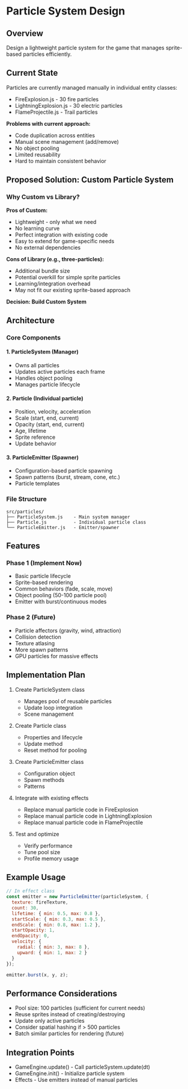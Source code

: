 # Particle System Design

## Overview
Design a lightweight particle system for the game that manages sprite-based particles efficiently.

## Current State
Particles are currently managed manually in individual entity classes:
- FireExplosion.js - 30 fire particles
- LightningExplosion.js - 30 electric particles
- FlameProjectile.js - Trail particles

**Problems with current approach:**
- Code duplication across entities
- Manual scene management (add/remove)
- No object pooling
- Limited reusability
- Hard to maintain consistent behavior

## Proposed Solution: Custom Particle System

### Why Custom vs Library?
**Pros of Custom:**
- Lightweight - only what we need
- No learning curve
- Perfect integration with existing code
- Easy to extend for game-specific needs
- No external dependencies

**Cons of Library (e.g., three-particles):**
- Additional bundle size
- Potential overkill for simple sprite particles
- Learning/integration overhead
- May not fit our existing sprite-based approach

**Decision: Build Custom System**

## Architecture

### Core Components

#### 1. ParticleSystem (Manager)
- Owns all particles
- Updates active particles each frame
- Handles object pooling
- Manages particle lifecycle

#### 2. Particle (Individual particle)
- Position, velocity, acceleration
- Scale (start, end, current)
- Opacity (start, end, current)
- Age, lifetime
- Sprite reference
- Update behavior

#### 3. ParticleEmitter (Spawner)
- Configuration-based particle spawning
- Spawn patterns (burst, stream, cone, etc.)
- Particle templates

### File Structure
```
src/particles/
├── ParticleSystem.js    - Main system manager
├── Particle.js          - Individual particle class
└── ParticleEmitter.js   - Emitter/spawner
```

## Features

### Phase 1 (Implement Now)
- Basic particle lifecycle
- Sprite-based rendering
- Common behaviors (fade, scale, move)
- Object pooling (50-100 particle pool)
- Emitter with burst/continuous modes

### Phase 2 (Future)
- Particle affectors (gravity, wind, attraction)
- Collision detection
- Texture atlasing
- More spawn patterns
- GPU particles for massive effects

## Implementation Plan

1. Create ParticleSystem class
   - Manages pool of reusable particles
   - Update loop integration
   - Scene management

2. Create Particle class
   - Properties and lifecycle
   - Update method
   - Reset method for pooling

3. Create ParticleEmitter class
   - Configuration object
   - Spawn methods
   - Patterns

4. Integrate with existing effects
   - Replace manual particle code in FireExplosion
   - Replace manual particle code in LightningExplosion
   - Replace manual particle code in FlameProjectile

5. Test and optimize
   - Verify performance
   - Tune pool size
   - Profile memory usage

## Example Usage
```javascript
// In effect class
const emitter = new ParticleEmitter(particleSystem, {
  texture: fireTexture,
  count: 30,
  lifetime: { min: 0.5, max: 0.8 },
  startScale: { min: 0.3, max: 0.5 },
  endScale: { min: 0.8, max: 1.2 },
  startOpacity: 1,
  endOpacity: 0,
  velocity: {
    radial: { min: 3, max: 8 },
    upward: { min: 1, max: 2 }
  }
});

emitter.burst(x, y, z);
```

## Performance Considerations
- Pool size: 100 particles (sufficient for current needs)
- Reuse sprites instead of creating/destroying
- Update only active particles
- Consider spatial hashing if > 500 particles
- Batch similar particles for rendering (future)

## Integration Points
- GameEngine.update() - Call particleSystem.update(dt)
- GameEngine.init() - Initialize particle system
- Effects - Use emitters instead of manual particles

